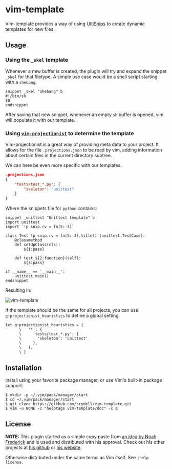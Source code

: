 # vim-template #

Vim-template provides a way of using [UltiSnips](https://github.com/SirVer/ultisnips) to create dynamic templates for new files.

## Usage ##

### Using the `_skel` template ###

Whenever a new buffer is created, the plugin will try and expand the snippet `_skel` for that filetype. A simple use case would be a shell script starting with a `shebang`:

```snippets
snippet _skel "Shebang" b
#!/bin/sh
$0
endsnippet
```

After saving that new snippet, whenever an empty `sh` buffer is opened, vim will populate it with our template.

### Using [`vim-projectionist`](https://github.com/tpope/vim-projectionist) to determine the template ###

Vim-projectionist is a great way of providing meta data to your project. It allows for the file `.projections.json` to be read by vim, adding information about certain files in the current directory subtree.

We can here be even more specific with our templates.

```json
.projections.json
{
    "tests/test_*.py": {
        "skeleton": "unittest"
    }
}
```

Where the snippets file for `python` contains:

```
snippet _unittest "Unittest template" b
import unittest
import `!p snip.rv = fn[5:-3]`

class Test`!p snip.rv = fn[5:-3].title()`(unittest.TestCase):
	@classmethod
	def setUpClass(cls):
		${1:pass}

	def test_${2:function}(self):
		${3:pass}

if __name__ == '__main__':
	unittest.main()
endsnippet
```

Resulting in:

![vim-template](https://media.giphy.com/media/h5XHFzXWFe4JxibGwM/giphy.gif "vim-template")

If the template should be the same for all projects, you can use `g:projectionist_heuristics` to define a global setting.

```vim
let g:projectionist_heuristics = {
      \   '*': {
      \     'tests/test_*.py': {
      \       'skeleton': 'unittest'
      \     },
      \   },
      \ }
```


## Installation ##

Install using your favorite package manager, or use Vim's built-in package
support:

```shell
$ mkdir -p ~/.vim/pack/manager/start
$ cd ~/.vim/pack/manager/start
$ git clone https://github.com/srydell/vim-template.git
$ vim -u NONE -c "helptags vim-template/doc" -c q
```

## License ##
**NOTE:** This plugin started as a simple copy paste from [an idea by Noah Frederick](https://noahfrederick.com/log/vim-templates-with-ultisnips-and-projectionist) and is used and distributed with his approval. Check out his other projects at [his github](https://github.com/noahfrederick) or [his website](https://noahfrederick.com).

Otherwise distributed under the same terms as Vim itself. See `:help license.`
